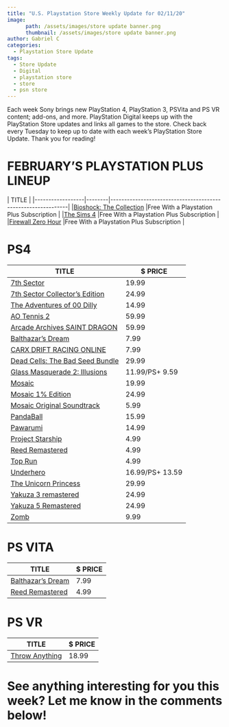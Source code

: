 ```yaml
---
title: "U.S. Playstation Store Weekly Update for 02/11/20"
image:
      path: /assets/images/store update banner.png
      thumbnail: /assets/images/store update banner.png
author: Gabriel C
categories:
  - Playstation Store Update
tags:
  - Store Update
  - Digital
  - playstation store
  - store
  - psn store
---
```

Each week Sony brings new PlayStation 4, PlayStation 3, PSVita and PS VR content; add-ons, and more. 
PlayStation Digital keeps up with the PlayStation Store updates and links all games to the store.
Check back every Tuesday to keep up to date with each week’s PlayStation Store Update.
Thank you for reading!


# FEBRUARY’S PLAYSTATION PLUS LINEUP

| TITLE                                                              |
|------------------|--------|--------------------------------------------------------------|
|[Bioshock: The Collection](http://whareotiv.com/1nRh) |Free With a Playstation Plus Subscription |
|[The Sims 4](http://whareotiv.com/1nTb) |Free With a Playstation Plus Subscription |
|[Firewall Zero Hour](http://whareotiv.com/1nUi) |Free With a Playstation Plus Subscription |

# PS4

| TITLE         | $ PRICE                                                     |
|------------------|----------------------------------------------------------------------|
|[7th Sector](http://whareotiv.com/1ngB) |19.99 |
|[7th Sector Collector’s Edition](http://whareotiv.com/1nkK) |24.99 |
|[The Adventures of 00 Dilly](http://whareotiv.com/1nqA)	|14.99 |
|[AO Tennis 2](http://whareotiv.com/1oSH) |59.99 |
|[Arcade Archives SAINT DRAGON](http://whareotiv.com/1oUV) |59.99 |
|[Balthazar’s Dream](http://whareotiv.com/1oWM) |7.99 |
|[CARX DRIFT RACING ONLINE](http://whareotiv.com/1oXz) |7.99 |
|[Dead Cells: The Bad Seed Bundle](http://whareotiv.com/1oZV) |29.99 |
|[Glass Masquerade 2: Illusions](http://whareotiv.com/1ob9) |11.99/PS+ 9.59 |
|[Mosaic](http://whareotiv.com/1ocl) |19.99 |
|[Mosaic 1% Edition](http://whareotiv.com/1oeY) | 24.99|
|[Mosaic Original Soundtrack](http://whareotiv.com/1ogG) |5.99 |
|[PandaBall](http://whareotiv.com/1oha) |15.99 |
|[Pawarumi](http://whareotiv.com/1oit) |14.99 |
|[Project Starship](http://whareotiv.com/1ojz) |4.99 |
|[Reed Remastered](http://whareotiv.com/1olM) |4.99 |
|[Top Run](http://whareotiv.com/1omU) |4.99 |
|[Underhero](http://whareotiv.com/1oqh) |16.99/PS+ 13.59 |
|[The Unicorn Princess](http://whareotiv.com/1osi) |29.99 |
|[Yakuza 3 remastered](http://whareotiv.com/1ouE) |24.99  |
|[Yakuza 5 Remastered](http://whareotiv.com/1ovt) |24.99 |
|[Zomb](http://whareotiv.com/1oxE) |9.99 |

# PS VITA

| TITLE         | $ PRICE                                                     |
|------------------|----------------------------------------------------------------------|
|[Balthazar’s Dream](http://whareotiv.com/1p5R) |7.99 |
|[Reed Remastered](http://whareotiv.com/1p83) |4.99 |

# PS VR

| TITLE         | $ PRICE                                                     |
|------------------|----------------------------------------------------------------------|
|[Throw Anything](http://whareotiv.com/1p3n) | 18.99|

# See anything interesting for you this week? Let me know in the comments below!
